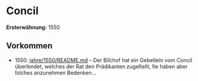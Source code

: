 # Concil

**Ersterwähnung:** 1550

## Vorkommen
- 1550: [jahre/1550/README.md](../jahre/1550/README.md) – Der Biſchof hat ein Gebetlein vom Concil überſendet,
welches der Rat den Prädikanten zugeſtellt, fie haben
aber ſolches anzunehmen Bedenken...
